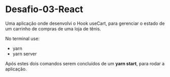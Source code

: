 # Desafio-03-React
<p>Uma aplicação onde desenvolvi o Hook useCart, para gerenciar o estado de um carrinho de compras de uma loja de tênis.</p>
<p>No terminal use:</p>
<ul>
  <li> yarn </li>
  <li> yarn server</li>
</ul>
<p>Após estes dois comandos serem concluídos de um <strong>yarn start</strong>, para rodar a aplicação.</p>
